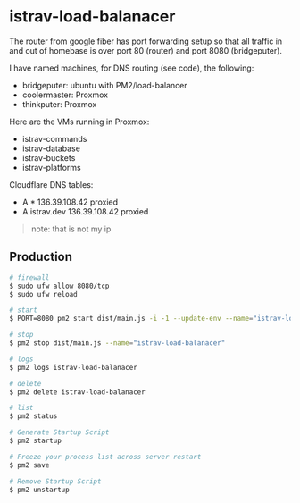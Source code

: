 istrav-load-balanacer
========

The router from google fiber has port forwarding setup so that
all traffic in and out of homebase is over port 80 (router) 
and port 8080 (bridgeputer). 

I have named machines, for DNS routing (see code), the following:
- bridgeputer: ubuntu with PM2/load-balancer
- coolermaster: Proxmox
- thinkputer: Proxmox

Here are the VMs running in Proxmox:
- istrav-commands
- istrav-database
- istrav-buckets
- istrav-platforms

Cloudflare DNS tables:
- A * 136.39.108.42 proxied
- A istrav.dev 136.39.108.42 proxied
> note: that is not my ip


## Production
```bash
# firewall
$ sudo ufw allow 8080/tcp
$ sudo ufw reload

# start
$ PORT=8080 pm2 start dist/main.js -i -1 --update-env --name="istrav-load-balanacer"

# stop
$ pm2 stop dist/main.js --name="istrav-load-balanacer"

# logs
$ pm2 logs istrav-load-balanacer

# delete
$ pm2 delete istrav-load-balanacer

# list
$ pm2 status

# Generate Startup Script
$ pm2 startup

# Freeze your process list across server restart
$ pm2 save

# Remove Startup Script
$ pm2 unstartup
```
